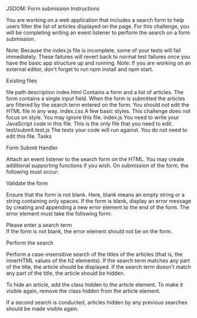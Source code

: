 JSDOM: Form submission
Instructions

You are working on a web application that includes a search form to help users filter the list of articles displayed on the page. For this challenge, you will be completing writing an event listener to perform the search on a form submission.

Note: Because the index.js file is incomplete, some of your tests will fail immediately. These failures will revert back to normal test failures once you have the basic app structure up and running.
Note: If you are working on an external editor, don't forget to run npm install and npm start.

Existing files

file path	description
index.html	Contains a form and a list of articles. The form contains a single input field. When the form is submitted the articles are filtered by the search term entered on the form. You should not edit the HTML file in any way.
index.css	A few basic styles. This challenge does not focus on style. You may ignore this file.
index.js	You need to write your JavaScript code in this file. This is the only file that you need to edit.
test/submit.test.js	The tests your code will run against. You do not need to edit this file.
Tasks

Form Submit Handler

Attach an event listener to the search form on the HTML. You may create additional supporting functions if you wish. On submission of the form, the following must occur:

Validate the form

Ensure that the form is not blank. Here, blank means an empty string or a string containing only spaces. If the form is blank, display an error message by creating and appending a new error element to the end of the form. The error element must take the following form:

<div class="error" id="searchError">Please enter a search term</div>
If the form is not blank, the error element should not be on the form.

Perform the search

Perform a case-insensitive search of the titles of the articles (that is, the innerHTML values of the h2 elements). If the search term matches any part of the title, the article should be displayed. If the search term doesn't match any part of the title, the article should be hidden.

To hide an article, add the class hidden to the article element. To make it visible again, remove the class hidden from the article element.

If a second search is conducted, articles hidden by any previous searches should be made visible again.
